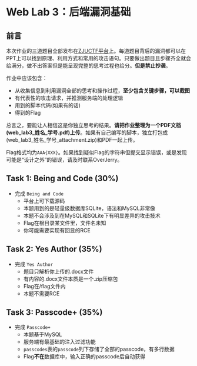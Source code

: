 # Web Lab 3：后端漏洞基础

## 前言

本次作业的三道题目全部发布在[ZJUCTF平台](https://ctf.zjusec.com/games/5/challenges)上。每道题目背后的漏洞都可以在PPT上可以找到原理、利用方式和常用的攻击语句。只要做出题目且步骤齐全就会给满分，做不出答案但是能呈现完整的思考过程也给分。**但是禁止抄袭**。

作业中应该包含：

- 从收集信息到利用漏洞全部的思考和操作过程，**至少包含关键步骤，可以截图**
- 有代表性的攻击请求，并推测服务端的处理逻辑
- 用到的脚本代码(如果有的话)
- 得到的Flag

总言之，要能让人相信这是你独立思考的结果。**请把作业整理为一个PDF文档(web_lab3_姓名_学号.pdf)上传**。如果有自己编写的脚本，独立打包成(web_lab3_姓名_学号_attachment.zip)和PDF一起上传。

Flag格式均为`AAA{XXX}`。如果找到疑似Flag的字符串但提交显示错误，或是发现可能是“设计之外”的错误，请及时联系OverJerry。

## Task 1: Being and Code (30%)

- 完成 `Being and Code`
  - 平台上可下载源码
  - 本题用到的是轻量级数据库SQLite，语法和MySQL非常像
  - 本题不会涉及到在MySQL和SQLite下有明显差异的攻击技术
  - Flag在根目录某文件里，文件名未知
  - 你可能需要实现有回显的RCE

## Task 2: Yes Author (35%)

- 完成 `Yes Author`
  - 题目只解析你上传的.docx文件
  - 有内容的.docx文件本质是一个.zip压缩包
  - Flag在/flag文件内
  - 本题不需要RCE

## Task 3: Passcode+ (35%)

- 完成 `Passcode+`
  - 本题基于MySQL
  - 服务端有最基础的注入过滤功能
  - `passcodes`表的`passcode`列下存储了全部的passcode，有多行数据
  - Flag**不在**数据库中，输入正确的passcode后自动获得


